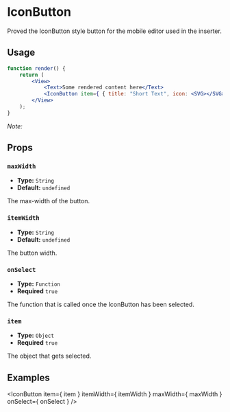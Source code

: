 IconButton
=============================

Proved the IconButton style button for the mobile editor used in the inserter. 

## Usage


```jsx
function render() {
	return (
		<View>
			<Text>Some rendered content here</Text>
			<IconButton item={ { title: "Short Text", icon: <SVG></SVG> } } onSelect={ function( item ) { console.log( 'selected' ); } } />
		</View>
	);
}
```

_Note:_ 

## Props

### `maxWidth`
* **Type:** `String`
* **Default:** `undefined`

The max-width of the button. 

### `itemWidth`
* **Type:** `String`
* **Default:** `undefined`

The button width. 

### `onSelect`
* **Type:** `Function`
* **Required** `true`

The function that is called once the IconButton has been selected.

### `item`
* **Type:** `Object`
* **Required** `true`

The object that gets selected. 

## Examples

<IconButton
    item={ item }
    itemWidth={ itemWidth }
    maxWidth={ maxWidth }
    onSelect={ onSelect }
/>
